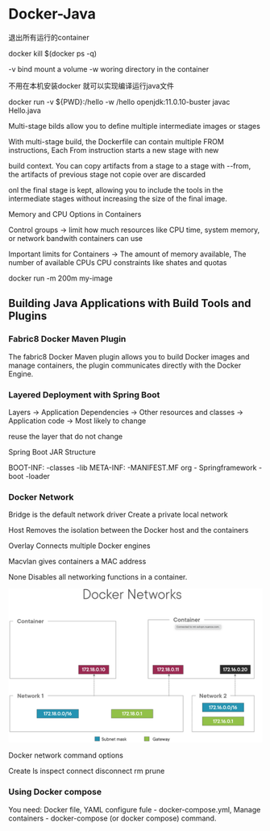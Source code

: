 # Docker-Java

退出所有运行的container

docker kill $(docker ps -q)

-v bind mount a volume -w woring directory in the container

不用在本机安装docker 就可以实现编译运行java文件

docker run -v ${PWD}:/hello -w /hello openjdk:11.0.10-buster javac Hello.java

Multi-stage bilds allow you to define multiple intermediate images or stages

With multi-stage build, the Dockerfile can contain multiple FROM instructions, Each From instruction starts a new stage with new 

build context. You can copy artifacts from a stage to a stage with --from, the artifacts of previous stage not copie over are discarded

onl the final stage is kept, allowing you to include the tools in the intermediate stages without increasing the size of the final image.

Memory and CPU Options in Containers

Control groups -> limit how much resources like CPU time, system memory, or network bandwith containers can use

Important limits for Containers -> The amount of memory available, The number of available CPUs CPU constraints like shates and quotas

docker run -m 200m my-image

## Building Java Applications with Build Tools and Plugins

### Fabric8 Docker Maven Plugin

The fabric8 Docker Maven plugin allows you to build Docker images and manage containers, the plugin communicates directly with the Docker Engine.

### Layered Deployment with Spring Boot

Layers -> Application Dependencies -> Other resources and classes -> Application code -> Most likely to change

reuse the layer that do not change

Spring Boot JAR Structure

BOOT-INF: -classes -lib
META-INF: -MANIFEST.MF
org - Springframework - boot -loader

### Docker Network

Bridge is the default network driver  Create a private local network

Host Removes the isolation between the Docker host and the containers

Overlay Connects multiple Docker engines

Macvlan gives containers a MAC address

None Disables all networking functions in a container.

![Docker Network](https://github.com/ZehuaWang/Docker-Java/blob/main/DOCKERIMG/Screen%20Shot%202022-03-03%20at%206.22.44%20PM.png)

Docker network command options

Create ls inspect connect disconnect rm prune

### Using Docker compose

You need: Docker file, YAML configure fule - docker-compose.yml, Manage containers - docker-compose (or docker compose) command.
